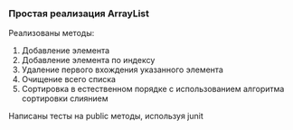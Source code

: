 ### Простая реализация ArrayList
Реализованы методы:
1. Добавление элемента
2. Добавление элемента по индексу
3. Удаление первого вхождения указанного элемента
4. Очищение всего списка
5. Сортировка в естественном порядке с использованием алгоритма сортировки слиянием

Написаны тесты на public методы, используя junit